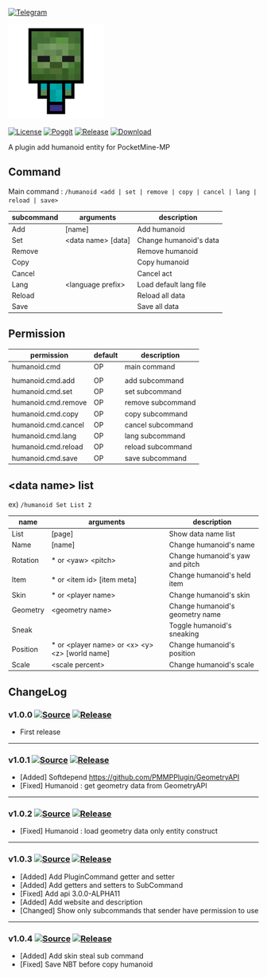 [![Telegram](https://img.shields.io/badge/Telegram-PresentKim-blue.svg?logo=telegram)](https://t.me/PresentKim)

[![icon/192x192](meta/icon/192x192.png?raw=true)]()

[![License](https://img.shields.io/github/license/PMMPPlugin/Humanoid.svg?label=License)](LICENSE)
[![Poggit](https://poggit.pmmp.io/ci.shield/PMMPPlugin/Humanoid/Humanoid)](https://poggit.pmmp.io/ci/PMMPPlugin/Humanoid)
[![Release](https://img.shields.io/github/release/PMMPPlugin/Humanoid.svg?label=Release)](https://github.com/PMMPPlugin/Humanoid/releases/latest)
[![Download](https://img.shields.io/github/downloads/PMMPPlugin/Humanoid/total.svg?label=Download)](https://github.com/PMMPPlugin/Humanoid/releases/latest)


A plugin add humanoid entity for PocketMine-MP

## Command
Main command : `/humanoid <add | set | remove | copy | cancel | lang | reload | save>`

| subcommand | arguments              | description                 |
| ---------- | ---------------------- | --------------------------- |
| Add        | \[name\]               | Add humanoid                |
| Set        | \<data name\> \[data\] | Change humanoid's data      |
| Remove     |                        | Remove humanoid             |
| Copy       |                        | Copy humanoid               |
| Cancel     |                        | Cancel act                  |
| Lang       | \<language prefix\>    | Load default lang file      |
| Reload     |                        | Reload all data             |
| Save       |                        | Save all data               |




## Permission
| permission          | default  | description        |
| ------------------- | -------- | ------------------ |
| humanoid.cmd        | OP       | main command       |
|                     |          |                    |
| humanoid.cmd.add    | OP       | add subcommand     |
| humanoid.cmd.set    | OP       | set  subcommand    |
| humanoid.cmd.remove | OP       | remove subcommand  |
| humanoid.cmd.copy   | OP       | copy subcommand    |
| humanoid.cmd.cancel | OP       | cancel subcommand  |
| humanoid.cmd.lang   | OP       | lang subcommand    |
| humanoid.cmd.reload | OP       | reload subcommand  |
| humanoid.cmd.save   | OP       | save subcommand    |




## \<data name\> list
ex)  `/humanoid Set List 2`

| name       | arguments                        | description                     |
| ---------- | -------------------------------- | ------------------------------- |
| List       | \[page\]                         | Show data name list             |
| Name       | \[name\]                         | Change humanoid's name          |
| Rotation   | * or \<yaw\> \<pitch\>           | Change humanoid's yaw and pitch |
| Item       | * or \<item id\> \[item meta\]   | Change humanoid's held item     |
| Skin       | * or \<player name\>             | Change humanoid's skin          |
| Geometry   | \<geometry name\>                | Change humanoid's geometry name |
| Sneak      |                                  | Toggle humanoid's sneaking      |
| Position   | * or \<player name\> or \<x\> \<y\> \<z\> \[world name\] | Change humanoid's position |
| Scale      | \<scale percent\>                | Change humanoid's scale         |




## ChangeLog
### v1.0.0 [![Source](https://img.shields.io/badge/source-v1.0.0-blue.png?label=source)](https://github.com/PMMPPlugin/Humanoid/tree/v1.0.0) [![Release](https://img.shields.io/github/downloads/PMMPPlugin/Humanoid/v1.0.0/total.png?label=download&colorB=1fadad)](https://github.com/PMMPPlugin/Humanoid/releases/v1.0.0)
- First release
  
  
---
### v1.0.1 [![Source](https://img.shields.io/badge/source-v1.0.1-blue.png?label=source)](https://github.com/PMMPPlugin/Humanoid/tree/v1.0.1) [![Release](https://img.shields.io/github/downloads/PMMPPlugin/Humanoid/v1.0.1/total.png?label=download&colorB=1fadad)](https://github.com/PMMPPlugin/Humanoid/releases/v1.0.1)
- \[Added\] Softdepend https://github.com/PMMPPlugin/GeometryAPI
- \[Fixed\] Humanoid : get geometry data from GeometryAPI
  
  
---
### v1.0.2 [![Source](https://img.shields.io/badge/source-v1.0.2-blue.png?label=source)](https://github.com/PMMPPlugin/Humanoid/tree/v1.0.2) [![Release](https://img.shields.io/github/downloads/PMMPPlugin/Humanoid/v1.0.2/total.png?label=download&colorB=1fadad)](https://github.com/PMMPPlugin/Humanoid/releases/v1.0.2)
- \[Fixed\] Humanoid : load geometry data only entity construct
  
  
---
### v1.0.3 [![Source](https://img.shields.io/badge/source-v1.0.3-blue.png?label=source)](https://github.com/PMMPPlugin/Humanoid/tree/v1.0.3) [![Release](https://img.shields.io/github/downloads/PMMPPlugin/Humanoid/v1.0.3/total.png?label=download&colorB=1fadad)](https://github.com/PMMPPlugin/Humanoid/releases/v1.0.3)
- \[Added\] Add PluginCommand getter and setter
- \[Added\] Add getters and setters to SubCommand
- \[Fixed\] Add api 3.0.0-ALPHA11
- \[Added\] Add website and description
- \[Changed\] Show only subcommands that sender have permission to use
  
  
---
### v1.0.4 [![Source](https://img.shields.io/badge/source-v1.0.4-blue.png?label=source)](https://github.com/PMMPPlugin/Humanoid/tree/v1.0.4) [![Release](https://img.shields.io/github/downloads/PMMPPlugin/Humanoid/v1.0.4/total.png?label=download&colorB=1fadad)](https://github.com/PMMPPlugin/Humanoid/releases/v1.0.4)
- \[Added\] Add skin steal sub command
- \[Fixed\] Save NBT before copy humanoid